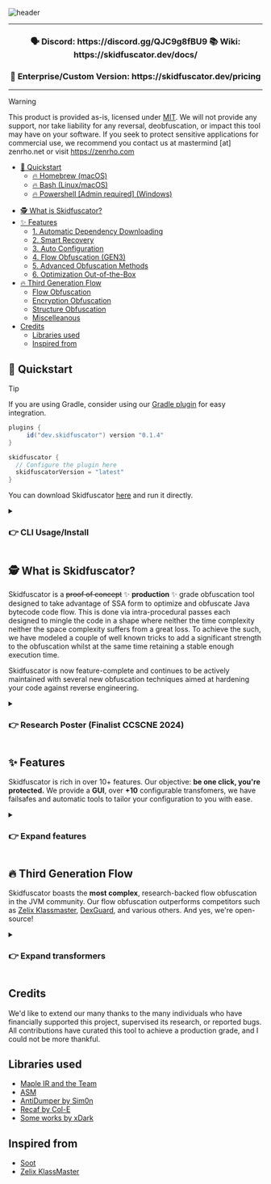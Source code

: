 ![header](https://github.com/user-attachments/assets/65046709-27c3-417f-8053-3a6f8d5ea29d)

---
<p align="center">
  <h3 align="center">
    🗣️ Discord: https://discord.gg/QJC9g8fBU9  📚  Wiki: https://skidfuscator.dev/docs/
  </h3>
  <h3 align="center">
    🏢 Enterprise/Custom Version: https://skidfuscator.dev/pricing
  </h3>
</p>

---

> [!WARNING]
> This product is provided as-is, licensed under [MIT](/LICENSE). We will not provide any support, nor take liability for
> any reversal, deobfuscation, or impact this tool may have on your software. If you seek to protect sensitive applications
> for commercial use, we recommend you contact us at mastermind [at] zenrho.net or visit https://zenrho.com 


* [🚀 Quickstart](#-quickstart)
    + [🔥 Homebrew (macOS)](#-homebrew-macos)
    + [🔥 Bash (Linux/macOS)](#-bash-linuxmacos)
    + [🔥 Powershell [Admin required] (Windows)](#-powershell-admin-required-windows)
- [🕵️ What is Skidfuscator?](#-what-is-skidfuscator)
- [✨ Features](#-features)
    + [1. Automatic Dependency Downloading](#1-automatic-dependency-downloading)
    + [2. Smart Recovery](#2-smart-recovery)
    + [3. Auto Configuration](#3-auto-configuration)
    + [4. Flow Obfuscation (GEN3)](#4-flow-obfuscation--gen3-)
    + [5. Advanced Obfuscation Methods](#5-advanced-obfuscation-methods)
    + [6. Optimization Out-of-the-Box](#6-optimization-out-of-the-box)
- [🔥 Third Generation Flow](#-third-generation-flow)
    + [Flow Obfuscation](#flow-obfuscation)
    + [Encryption Obfuscation](#encryption-obfuscation)
    + [Structure Obfuscation](#structure-obfuscation)
    + [Miscelleanous](#miscelleanous)
- [Credits](#credits)
  * [Libraries used](#libraries-used)
  * [Inspired from](#inspired-from)

## 🚀 Quickstart

> [!TIP]
> If you are using Gradle, consider using our [Gradle plugin](https://github.com/skidfuscatordev/skidfuscator-gradle-plugin) for easy integration.
> ```java
> plugins {
>      id("dev.skidfuscator") version "0.1.4"
> }
> 
> skidfuscator {
>   // Configure the plugin here
>   skidfuscatorVersion = "latest"
>}
> ```

You can download Skidfuscator [here](https://github.com/skidfuscatordev/skidfuscator-java-obfuscator/releases) and run it directly.

<details>
<summary><h3>👉 CLI Usage/Install</h3></summary>

```
java -jar skidfuscator.jar obfuscate <path to your jar>
```

Skidfuscator uses a config system, which allows you to customize your obfuscation. We try to automatically download all compatible libraries, but some may slip through the cracks. The Gradle plugin is a work in progress. For now, use:
```
java -jar skidfuscator.jar obfuscate <path to your jar> -li=<path to folder with all libs>
```

### 🔥 Homebrew (macOS)
```
brew tap skidfuscatordev/skidfuscator
brew install skidfuscator
```

### 🔥 Bash (Linux/macOS)
```
curl -sL https://raw.githubusercontent.com/skidfuscatordev/skidfuscator-java-obfuscator/refs/heads/master/scripts/install.sh | bash
```
### 🔥 Powershell [Admin required] (Windows)
```
iex "& { $(iwr -useb https://raw.githubusercontent.com/skidfuscatordev/skidfuscator-java-obfuscator/refs/heads/master/scripts/install.ps1) }"
```
</details>

## 🕵️ What is Skidfuscator?
Skidfuscator is a ~~proof of concept~~ ✨ **production** ✨ grade obfuscation tool designed to take advantage of SSA form to optimize and obfuscate Java bytecode
code flow. This is done via intra-procedural passes each designed to mingle the code in a shape where neither the time complexity
neither the space complexity suffers from a great loss. To achieve the such, we have modeled a couple of well known tricks to 
add a significant strength to the obfuscation whilst at the same time retaining a stable enough execution time.

Skidfuscator is now feature-complete and continues to be actively maintained with several new obfuscation techniques aimed at hardening your code against reverse engineering.

<details>
  <summary><h3>👉 Research Poster (Finalist CCSCNE 2024)</h3></summary>
  
![Classic Landscape 1 (3) (1)](https://github.com/skidfuscatordev/skidfuscator-java-obfuscator/assets/30368557/9ab9a2ab-8df7-4e62-a711-4df5f3042947)
</details>

## ✨ Features 

Skidfuscator is rich in over 10+ features. Our objective: **be one click, you're protected.** We provide a **GUI**, over **+10** configurable transfomers, we have failsafes and automatic tools to tailor your configuration to you with ease. 
<details><summary><h3>👉 Expand features</h3></summary>
  
### 1. Automatic Dependency Downloading
Skidfuscator intelligently identifies and downloads missing dependencies needed for your project, minimizing manual configuration. Known frameworks such as Bukkit are automatically handled, streamlining setup.

https://github.com/user-attachments/assets/9c349e09-01da-4073-be69-f00211add72a

### 2. Smart Recovery
In the event of errors or failed obfuscation, Skidfuscator implements a recovery system that intelligently resolves conflicts and provides suggestions to fix issues. This ensures minimal disruption in your development workflow.

https://github.com/user-attachments/assets/d71f3a10-ebac-466c-9e8e-3bfcaf5177d5

### 3. Auto Configuration
Skidfuscator comes with built-in presets for common configurations, allowing quick setup without needing to manually tweak every aspect of the obfuscation process. For advanced users, all settings remain fully customizable.

https://github.com/user-attachments/assets/fb6a5ac1-a739-4c83-a340-40e312016947

### 4. Flow Obfuscation (GEN3)
Skidfuscator introduces third-generation control flow obfuscation (Flow GEN3), which scrambles method logic and makes the control flow harder to understand. This method introduces opaque predicates and complex flow redirections, hindering static and dynamic analysis.
### 5. Advanced Obfuscation Methods
Comes with all sorts of advanced obfuscation methodologies only seen in modern obfuscators, such as Zelix KlassMaster. Skidfuscator is designed to be hyper-resilient and best of its field, for free.
### 6. Optimization Out-of-the-Box
Skidfuscator is built to ensure that obfuscation does not degrade your application’s runtime performance. By leveraging SSA and CFG-based transformations, it provides obfuscation that’s highly optimized to maintain both time and space complexity.

Here are all the cool features I've been adding to Skidfuscator. It's a fun project hence don't expect too much from it. It's purpose is
not to be commercial but to inspire some more clever approaches to code flow obfuscation, especially ones which make use of SSA and CFGs

![Cool gif](https://i.ibb.co/4MQnj4V/FE185-E3-B-0-D0-D-4-ACC-81-AA-A4862-DF01-FA3.gif)
</details>

## 🔥 Third Generation Flow

Skidfuscator boasts the **most complex**, research-backed flow obfuscation in the JVM community. Our flow obfuscation outperforms competitors such as [Zelix Klassmaster](https://zelix.com), [DexGuard](), and various others. And yes, we're open-source! 

<details><summary><h3>👉 Expand transformers</h3></summary>

### Flow Obfuscation
| **Feature**                          | **Edition**           | **Description**                                   |
|--------------------------------------|------------------------|---------------------------------------------------|
| Bogus Exception Flow                 | Community              | Adds fake exception handling to confuse reverse engineers. |
| Bogus Condition Flow                 | Community              | Introduces fake conditions to disrupt program analysis. |
| **NEW** ✨ Pure Function Hashing Flow | Community               | Hashes pure functions to obfuscate their flow and outputs. |
| Switch Flow                          | Community               | Uses switch statements to obscure logic paths.    |
| Factory Initiation Flow              | Community               | Obfuscates factory patterns, adding complexity to instance creation. |
| Integer Return Flow                  | [**Enterprise**](https://skidfuscator.dev/pricing) | Obfuscates integer return values to mislead reverse engineering. |
| Exception Return Flow                | [**Enterprise**](https://skidfuscator.dev/pricing) | Utilizes exceptions as a return flow to confuse the control path. |

### Encryption Obfuscation

| **Feature**                          | **Edition**           | **Description**                                   |
|--------------------------------------|------------------------|---------------------------------------------------|
| String Encryption                    | Community  | Encrypts strings to prevent static analysis.      |
| Annotation Encryption                | [**Enterprise**](https://skidfuscator.dev/pricing)  | Encrypts annotations to protect metadata from tampering. |
| Reference Encryption                 | [**Enterprise**](https://skidfuscator.dev/pricing)  | Encrypts object references to add another layer of security. |

### Structure Obfuscation
| **Feature**                          | **Edition**           | **Description**                                   |
|--------------------------------------|------------------------|---------------------------------------------------|
| Field Renamer                        | [**Enterprise**](https://skidfuscator.dev/pricing)   | Renames fields to meaningless names to obscure their purpose. |
| Method Renamer                       | [**Enterprise**](https://skidfuscator.dev/pricing)   | Renames methods to make reverse engineering more challenging. |
| Class Renamer                        | [**Enterprise**](https://skidfuscator.dev/pricing)   | Renames classes to break readability and tooling compatibility. |
| Mixin Support                        | [**Enterprise**](https://skidfuscator.dev/pricing)   | Adds support for obfuscating mixin-based systems. |
| Spigot Plugin Support                | [**Enterprise**](https://skidfuscator.dev/pricing)   | Obfuscates Spigot plugins for enhanced security.  |

### Miscelleanous 
| **Feature**                          | **Edition**           | **Description**                                   |
|--------------------------------------|------------------------|---------------------------------------------------|
| Ahegao Trolling                      | Community              | Adds humorous or trolling elements to deter casual inspection. |
| Driver Protection                    | Community              | Protects drivers from tampering or reverse engineering. |
| **New** Outlining Obfuscation        | [**Enterprise**](https://skidfuscator.dev/pricing)           | Segments code into separate outlined functions for obfuscation. |
| Native Driver Protection             | [**Enterprise**](https://skidfuscator.dev/pricing)           | Protects native drivers at the OS level for added security. |
</details>

## Credits

We'd like to extend our many thanks to the many individuals who have financially supported this project, supervised its research, or reported bugs. All contributions have curated this tool to achieve a production grade, and I could not be more thankful.

## Libraries used
- [Maple IR and the Team](https://github.com/LLVM-but-worse/maple-ir)
- [ASM](https://gitlab.ow2.org/asm/asm)
- [AntiDumper by Sim0n](https://github.com/sim0n/anti-java-agent/)
- [Recaf by Col-E](https://github.com/Col-E/Recaf)
- [Some works by xDark](https://github.com/xxDark)

## Inspired from
- [Soot](https://github.com/soot-oss/soot)
- [Zelix KlassMaster](https://zelix.com)
